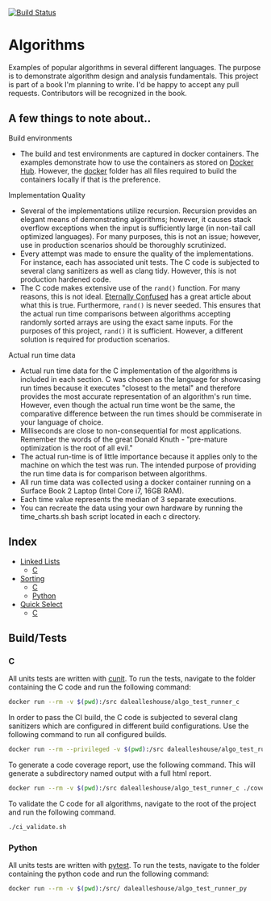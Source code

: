 [![Build Status](https://travis-ci.com/dalealleshouse/algorithms.svg?branch=master)](https://travis-ci.com/dalealleshouse/algorithms)

# Algorithms
Examples of popular algorithms in several different languages. The purpose is to
demonstrate algorithm design and analysis fundamentals. This project is part of
a book I'm planning to write. I'd be happy to accept any pull requests.
Contributors will be recognized in the book.

## A few things to note about..

Build environments
- The build and test environments are captured in docker containers. The
    examples demonstrate how to use the containers as stored on [Docker
    Hub](https://hub.docker.com). However, the [docker](docker/) folder has all
    files required to build the containers locally if that is the preference.

Implementation Quality
* Several of the implementations utilize recursion. Recursion provides an
    elegant means of demonstrating algorithms; however, it causes stack overflow
    exceptions when the input is sufficiently large (in non-tail call optimized
    languages). For many purposes, this is not an issue; however, use in
    production scenarios should be thoroughly scrutinized.
* Every attempt was made to ensure the quality of the implementations. For 
    instance, each has associated unit tests. The C code is subjected to several
    clang sanitizers as well as clang tidy. However, this is not production
    hardened code.
* The C code makes extensive use of the `rand()` function. For many
    reasons, this is not ideal. [Eternally
    Confused](http://www.eternallyconfuzzled.com/arts/jsw_art_rand.aspx) has a
    great article about what this is true. Furthermore, `rand()` is never
    seeded. This ensures that the actual run time comparisons between algorithms
    accepting randomly sorted arrays are using the exact same inputs.  For the
    purposes of this project, `rand()` it is sufficient. However, a different
    solution is required for production scenarios.

Actual run time data
* Actual run time data for the C implementation of the algorithms is included 
    in each section. C was chosen as the language for showcasing run times
    because it executes "closest to the metal" and therefore provides the most
    accurate representation of an algorithm's run time. However, even though the
    actual run time wont be the same, the comparative difference between the run
    times should be commiserate in your language of choice.
* Milliseconds are close to non-consequential for most applications. Remember
    the words of the great Donald Knuth - "pre-mature optimization is the root
    of all evil."
* The actual run-time is of little importance because it applies only to the
    machine on which the test was run. The intended purpose of providing the run
    time data is for comparison between algorithms.
* All run time data was collected using a docker container running on a Surface
    Book 2 Laptop (Intel Core i7, 16GB RAM).
* Each time value represents the median of 3 separate executions.
* You can recreate the data using your own hardware by running the
    time_charts.sh bash script located in each c directory.

## Index

* [Linked Lists](linked_list/)
    * [C](linked_list/c)
* [Sorting](sorting/)
	* [C](sorting/c/)
	* [Python](sorting/python/)
* [Quick Select](quick_select/)
	* [C](quick_select/c/)

## Build/Tests
### C
All units tests are written with
[cunit](http://cunit.sourceforge.net/doc/index.html). To run the tests,
navigate to the folder containing the C code and run the following command:

``` bash
docker run --rm -v $(pwd):/src dalealleshouse/algo_test_runner_c
```

In order to pass the CI build, the C code is subjected to several clang
sanitizers which are configured in different build configurations. Use the
following command to run all configured builds.

``` bash
docker run --rm --privileged -v $(pwd):/src dalealleshouse/algo_test_runner_c ./validate.sh
```

To generate a code coverage report, use the following command. This will
generate a subdirectory named output with a full html report.

``` bash
docker run --rm -v $(pwd):/src dalealleshouse/algo_test_runner_c ./coverage.sh
```

To validate the C code for all algorithms, navigate to the root of the project
and run the following command.

``` bash
./ci_validate.sh
```

### Python
All units tests are written with [pytest](https://docs.pytest.org/en/latest/).
To run the tests, navigate to the folder containing the python code and run the
following command:

``` bash
docker run --rm -v $(pwd):/src/ dalealleshouse/algo_test_runner_py
```
